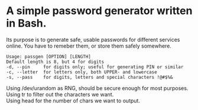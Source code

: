 # A simple password generator written in Bash.
Its purpose is to generate safe, usable passwords for different services online. You have to remeber them, or store them safely somewhere.

	Usage: passgen [OPTION] [LENGTH]
	Default length is 8, but 4 for digits
	-d, --pin     for digits only; useful for generating PIN or similar
	-c, --letter  for letters only, both UPPER- and lowercase
	-s, --pass    for digits, letters and special characters !@#$%&

Using /dev/urandom as RNG, should be secure enough for most purposes.  
Using tr to filter out the characters we want.  
Using head for the number of chars we want to output.
